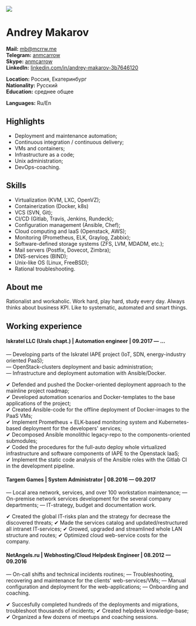![](https://mcrrw.me/img/avatar.jpg)

Andrey Makarov
===========================

**Mail:** [mb@mcrrw.me](mailto:mb@mcrrw.me)  
**Telegram:** [anmcarrow](https://t.me/anmcarrow)  
**Skype:** [anmcarrow](skype:username)  
**LinkedIn:** [linkedin.com/in/andrey-makarov-3b7646120](https://linkedin.com/in/andrey-makarov-3b7646120/)

**Location:** Россия, Екатеринбург  
**Nationality:** Русский  
**Education:** среднее общее  

**Languages:** Ru/En  

Highlights
----------------------------

- Deployment and maintenance automation;
- Continuous integration / continuous delivery;
- VMs and containers;
- Infrastructure as a code;
- Unix administration;
- DevOps-coaching.

Skills
----------------------------

- Virtualization (KVM, LXC, OpenVZ);
- Containerization (Docker, k8s)
- VCS (SVN, Git);
- CI/CD (Gitlab, Travis, Jenkins, Rundeck);
- Configuration management (Ansible, Chef);
- Cloud computing and IaaS (Openstack, AWS);
- Monitoring (Prometheus, ELK, Graylog, Zabbix);
- Software-defined storage systems (ZFS, LVM, MDADM, etc.);
- Mail servers (Postfix, Dovecot, Zimbra);
- DNS-services (BIND);
- Unix-like OS (Linux, FreeBSD);
- Rational troubleshooting.

About me
----------------------------

Rationalist and workaholic. Work hard, play hard, study every day. Always thinks about business KPI. Like to systematic, automated and smart things.

Working experience
----------------------------

####  Iskratel LLC (Urals chapt.) | Automation engineer | 09.2017 — ...

— Developing parts of the Iskratel IAPE project (IoT, SDN, energy-industry oriented PaaS);  
— OpenStack-clusters deployment and basic administration;  
— Infrastructure and deployment automation with Ansible/Docker.  

✔ Defended and pushed the Docker-oriented deployment approach to the mainline project roadmap;  
✔ Developed automation scenarios and Docker-templates to the base applications of the project;  
✔ Created Ansible-code for the offline deployment of Docker-images to the PaaS VMs;  
✔ Implement Prometheus + ELK-based monitoring system and Kubernetes-based deployment for the developers' services;  
✔ Decomposed Ansible monolithic legacy-repo to the components-oriented submodules;  
✔ Coded the procedures for the full-auto deploy whole virtualized infrastructure and software components of IAPE to the Openstack IaaS;  
✔ Implement the static code analysis of the Ansible roles with the Gitlab CI in the development pipeline.

####  Targem Games | System Administrator | 08.2016 — 09.2017


— Local area network, services, and over 100 workstation maintenance;
— On-premise network services development for the several company departments;
— IT-strategy, budget and documentation work.

✔ Created the global IT-risks plan and the strategy for decrease the discovered threats;
✔ Made the services catalog and updated/restructured all intranet IT-services; 
✔ Growed, upgraded and streamlined whole LAN structure and routes;
✔ Optimized cloud web-service costs for the company.

####  NetAngels.ru | Webhosting/Cloud Helpdesk Engineer | 08.2012 — 09.2016

— On-call shifts and technical incidents routines;
— Troubleshooting, recovering and maintenance for the clients' web-services/VMs;
— Manual configuration and deployment for the web-applications;
— Onboarding and coaching.  

✔ Succesfully completed hundreds of the deployments and migrations, troubleshoot thousands of incidents;
✔ Created helpdesk knowledge-base;
✔ Organized a few dozens of meetups and coaching sessions.


